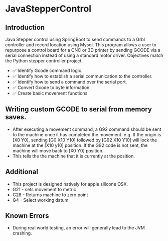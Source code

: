 # JavaStepperControl

## Introduction
Java Stepper control using SpringBoot to send commands to a Grbl controller and record location using Mysql.
This program allows a user to repurpose a control board for a CNC or 3D printer by sending GCODE via a serial connection instead of using a standard motor driver.
Objectives match the Python stepper controller project.

- ✅ Identify Gcode command logic.
- ✅ Identify how to establish a serial communication to the controller.
- ✅ Identify how to send a command over the serial port.
- ✅ Convert Gcode to byte information.
- ✅ Create basic movement functions

## Writing custom GCODE to serial from memory saves.

- After executing a movement command, a G92 command should be sent to the machine once it has completed the movement.
e.g. If the origin is [X0 Y0], sending [G0 X10 Y10] followed by [G92 X10 Y10] will lock the machine at the [X10 y10] position. If the G92 code is not sent, the machine will move back to [X0 Y0] position.
- This tells the the machine that it is currently at the position.

## Additional
- This project is designed natively for apple silicone OSX.
- G21 - sets movement to metric
- G28 - Returns machine to zero point
- G4 - Select working datum

## Known Errors
- During real world testing, an error will generally lead to the JVM crashing.
